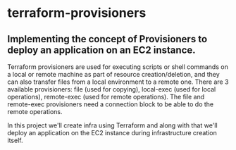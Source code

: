 # terraform-provisioners
## Implementing the concept of Provisioners to deploy an application on an EC2 instance. 

Terraform provisioners are used for executing scripts or shell commands on a local or remote machine as part of resource creation/deletion, and they can also transfer files from a local environment to a remote one. There are 3 available provisioners: file (used for copying), local-exec (used for local operations), remote-exec (used for remote operations). The file and remote-exec provisioners need a connection block to be able to do the remote operations.

In this project we'll create infra using Terraform and along with that we'll deploy an application on the EC2 instance during infrastructure creation itself.
